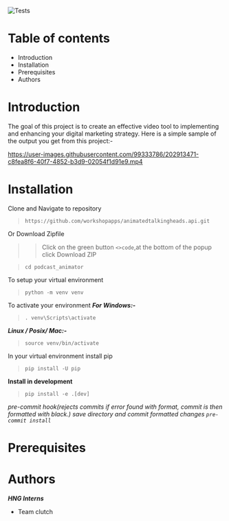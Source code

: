 
![Tests](https://github.com/nwizugbesamson/podcast_animator/actions/workflows/tests.yaml/badge.svg)
# Table of contents
- Introduction
- Installation
- Prerequisites
- Authors
# Introduction
The goal of this project is to create an effective video tool to implementing and enhancing your digital marketing strategy.
Here is a simple sample of the output you get from this project:-

https://user-images.githubusercontent.com/99333786/202913471-c8fea8f6-40f7-4852-b3d9-02054f1d91e9.mp4

# Installation
Clone and Navigate to repository
>`https://github.com/workshopapps/animatedtalkingheads.api.git`

Or Download Zipfile
>>Click on the green button `<>code`,at the bottom of the popup click Download ZIP 


>`cd podcast_animator`

To setup your virtual environment
>`python -m venv venv`

To activate your environment
***For Windows:-***
>`. venv\Scripts\activate`

***Linux / Posix/ Mac:-***
>`source venv/bin/activate`

In your virtual environment install pip
>`pip install -U pip`

**Install in development**
> `pip install -e .[dev]`

*pre-commit hook(rejects commits if error found with format, commit is then formatted with black.) save directory and commit formatted changes
`pre-commit install`*

# Prerequisites

# Authors
***HNG Interns***
- Team clutch
